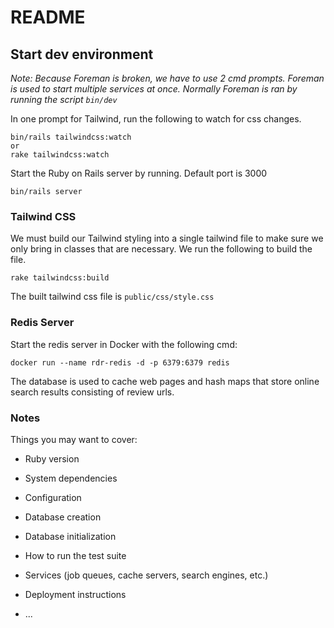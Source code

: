 # README

## Start dev environment
*Note: Because Foreman is broken, we have to use 2 cmd prompts. Foreman is used to start multiple services at once. Normally Foreman is ran by running the script `bin/dev`*

In one prompt for Tailwind, run the following to watch for css changes.
```
bin/rails tailwindcss:watch
or
rake tailwindcss:watch
```
Start the Ruby on Rails server by running. Default port is 3000
```
bin/rails server
```
### Tailwind CSS
We must build our Tailwind styling into a single tailwind file to make sure we only bring in classes that are necessary.
We run the following to build the file.
```
rake tailwindcss:build
```
The built tailwind css file is `public/css/style.css`

### Redis Server
Start the redis server in Docker with the following cmd:
```
docker run --name rdr-redis -d -p 6379:6379 redis
```
The database is used to cache web pages and hash maps that store online search results consisting of review urls.

### Notes
Things you may want to cover:

* Ruby version

* System dependencies

* Configuration

* Database creation

* Database initialization

* How to run the test suite

* Services (job queues, cache servers, search engines, etc.)

* Deployment instructions

* ...
